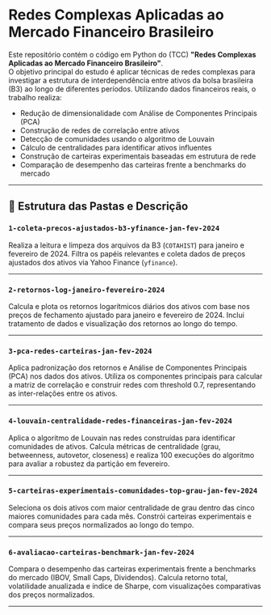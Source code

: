 # Redes Complexas Aplicadas ao Mercado Financeiro Brasileiro

Este repositório contém o código em Python do (TCC)  **"Redes Complexas Aplicadas ao Mercado Financeiro Brasileiro"**.  
O objetivo principal do estudo é aplicar técnicas de redes complexas para investigar a estrutura de interdependência entre ativos da bolsa brasileira (B3) ao longo de diferentes períodos. Utilizando dados financeiros reais, o trabalho realiza:

- Redução de dimensionalidade com Análise de Componentes Principais (PCA)  
- Construção de redes de correlação entre ativos  
- Detecção de comunidades usando o algoritmo de Louvain  
- Cálculo de centralidades para identificar ativos influentes  
- Construção de carteiras experimentais baseadas em estrutura de rede  
- Comparação de desempenho das carteiras frente a benchmarks do mercado  

---

## 📁 Estrutura das Pastas e Descrição

### `1-coleta-precos-ajustados-b3-yfinance-jan-fev-2024`  
Realiza a leitura e limpeza dos arquivos da B3 (`COTAHIST`) para janeiro e fevereiro de 2024. Filtra os papéis relevantes e coleta dados de preços ajustados dos ativos via Yahoo Finance (`yfinance`).

---

### `2-retornos-log-janeiro-fevereiro-2024`  
Calcula e plota os retornos logarítmicos diários dos ativos com base nos preços de fechamento ajustado para janeiro e fevereiro de 2024. Inclui tratamento de dados e visualização dos retornos ao longo do tempo.

---


### `3-pca-redes-carteiras-jan-fev-2024`  
Aplica padronização dos retornos e Análise de Componentes Principais (PCA) nos dados dos ativos. Utiliza os componentes principais para calcular a matriz de correlação e construir redes com threshold 0.7, representando as inter-relações entre os ativos.

---

### `4-louvain-centralidade-redes-financeiras-jan-fev-2024`  
Aplica o algoritmo de Louvain nas redes construídas para identificar comunidades de ativos. Calcula métricas de centralidade (grau, betweenness, autovetor, closeness) e realiza 100 execuções do algoritmo para avaliar a robustez da partição em fevereiro.

---

### `5-carteiras-experimentais-comunidades-top-grau-jan-fev-2024`  
Seleciona os dois ativos com maior centralidade de grau dentro das cinco maiores comunidades para cada mês. Constrói carteiras experimentais e compara seus preços normalizados ao longo do tempo.

---

### `6-avaliacao-carteiras-benchmark-jan-fev-2024`  
Compara o desempenho das carteiras experimentais frente a benchmarks do mercado (IBOV, Small Caps, Dividendos). Calcula retorno total, volatilidade anualizada e índice de Sharpe, com visualizações comparativas dos preços normalizados.

---
